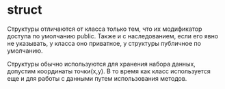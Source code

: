 # struct
Структуры отличаются от класса только тем, что их модификатор доступа по умолчанию public. Также и с наследованием, если его явно не указывать, у класса оно приватное, у структуры публичное по умолчанию. 

Структуры обычно используются для хранения набора данных, допустим координаты точки(x,y). В то время как класс используется еще и для работы с данными путем использования методов.